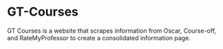 # GT-Courses
GT Courses is a website that scrapes information from Oscar, Course-off, and RateMyProfessor to create a consolidated information page.
